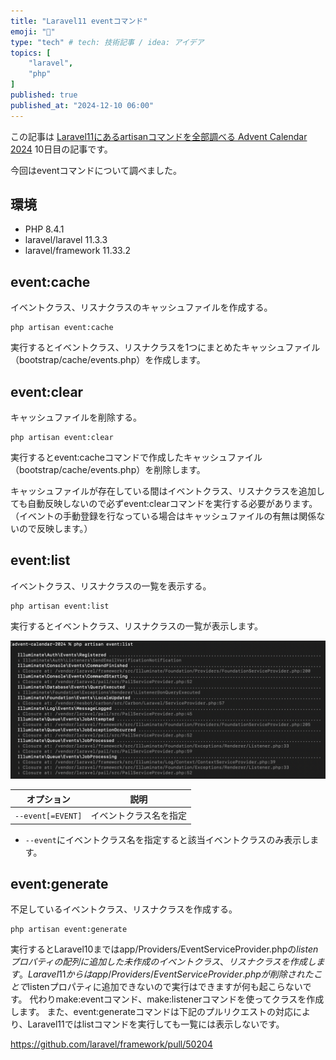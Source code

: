 ```yaml
---
title: "Laravel11 eventコマンド"
emoji: "👏"
type: "tech" # tech: 技術記事 / idea: アイデア
topics: [
    "laravel",
    "php"
]
published: true
published_at: "2024-12-10 06:00"
---
```


この記事は [Laravel11にあるartisanコマンドを全部調べる Advent Calendar 2024](https://adventar.org/calendars/10674) 10日目の記事です。

今回はeventコマンドについて調べました。

## 環境

- PHP 8.4.1
- laravel/laravel 11.3.3
- laravel/framework 11.33.2

## event:cache

イベントクラス、リスナクラスのキャッシュファイルを作成する。

```
php artisan event:cache
```

実行するとイベントクラス、リスナクラスを1つにまとめたキャッシュファイル（bootstrap/cache/events.php）を作成します。

## event:clear

キャッシュファイルを削除する。

```
php artisan event:clear
```

実行するとevent:cacheコマンドで作成したキャッシュファイル（bootstrap/cache/events.php）を削除します。

キャッシュファイルが存在している間はイベントクラス、リスナクラスを追加しても自動反映しないので必ずevent:clearコマンドを実行する必要があります。
（イベントの手動登録を行なっている場合はキャッシュファイルの有無は関係ないので反映します。）

## event:list

イベントクラス、リスナクラスの一覧を表示する。

```
php artisan event:list
```

実行するとイベントクラス、リスナクラスの一覧が表示します。

![](/images/923e368303211f/1.png)

| オプション | 説明 |
| --- | --- |
| `--event[=EVENT]` | イベントクラス名を指定 |

- `--event`にイベントクラス名を指定すると該当イベントクラスのみ表示します。

## event:generate

不足しているイベントクラス、リスナクラスを作成する。

```
php artisan event:generate
```

実行するとLaravel10まではapp/Providers/EventServiceProvider.phpの$listenプロパティの配列に追加した未作成のイベントクラス、リスナクラスを作成します。
Laravel11からはapp/Providers/EventServiceProvider.phpが削除されたことで$listenプロパティに追加できないので実行はできますが何も起こらないです。
代わりmake:eventコマンド、make:listenerコマンドを使ってクラスを作成します。
また、event:generateコマンドは下記のプルリクエストの対応により、Laravel11ではlistコマンドを実行しても一覧には表示しないです。

https://github.com/laravel/framework/pull/50204
